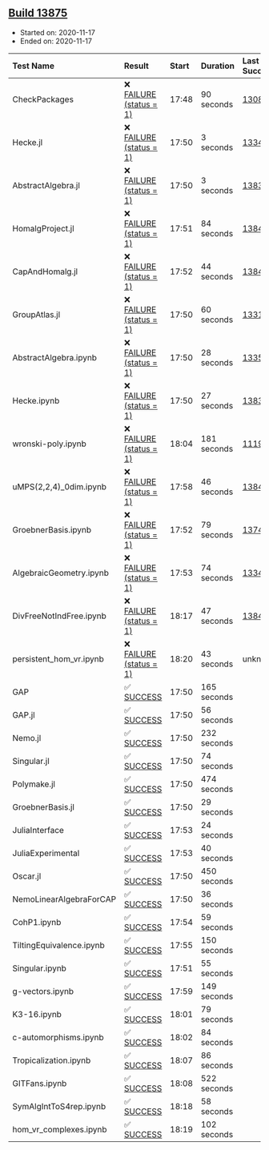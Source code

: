 ## [Build 13875](https://oscarci.mathematik.uni-kl.de/job/oscar/13875/)

* Started on: 2020-11-17
* Ended on: 2020-11-17

| Test Name    | Result | Start | Duration | Last Success | First Failure |
|:-------------|:-------|:------|:---------|:-------------|:--------------|
| CheckPackages | ❌ [FAILURE (status = 1)](https://oscarci.mathematik.uni-kl.de/job/oscar/13875/artifact/logs/build-13875/CheckPackages.log) | 17:48 | 90 seconds | [13085](https://oscarci.mathematik.uni-kl.de/job/oscar/13085/) | [13086](https://oscarci.mathematik.uni-kl.de/job/oscar/13086/) |
| Hecke.jl | ❌ [FAILURE (status = 1)](https://oscarci.mathematik.uni-kl.de/job/oscar/13875/artifact/logs/build-13875/Hecke.jl.log) | 17:50 | 3 seconds | [13341](https://oscarci.mathematik.uni-kl.de/job/oscar/13341/) | [13342](https://oscarci.mathematik.uni-kl.de/job/oscar/13342/) |
| AbstractAlgebra.jl | ❌ [FAILURE (status = 1)](https://oscarci.mathematik.uni-kl.de/job/oscar/13875/artifact/logs/build-13875/AbstractAlgebra.jl.log) | 17:50 | 3 seconds | [13837](https://oscarci.mathematik.uni-kl.de/job/oscar/13837/) | [13838](https://oscarci.mathematik.uni-kl.de/job/oscar/13838/) |
| HomalgProject.jl | ❌ [FAILURE (status = 1)](https://oscarci.mathematik.uni-kl.de/job/oscar/13875/artifact/logs/build-13875/HomalgProject.jl.log) | 17:51 | 84 seconds | [13845](https://oscarci.mathematik.uni-kl.de/job/oscar/13845/) | [13846](https://oscarci.mathematik.uni-kl.de/job/oscar/13846/) |
| CapAndHomalg.jl | ❌ [FAILURE (status = 1)](https://oscarci.mathematik.uni-kl.de/job/oscar/13875/artifact/logs/build-13875/CapAndHomalg.jl.log) | 17:52 | 44 seconds | [13845](https://oscarci.mathematik.uni-kl.de/job/oscar/13845/) | [13846](https://oscarci.mathematik.uni-kl.de/job/oscar/13846/) |
| GroupAtlas.jl | ❌ [FAILURE (status = 1)](https://oscarci.mathematik.uni-kl.de/job/oscar/13875/artifact/logs/build-13875/GroupAtlas.jl.log) | 17:50 | 60 seconds | [13311](https://oscarci.mathematik.uni-kl.de/job/oscar/13311/) | [13312](https://oscarci.mathematik.uni-kl.de/job/oscar/13312/) |
| AbstractAlgebra.ipynb | ❌ [FAILURE (status = 1)](https://oscarci.mathematik.uni-kl.de/job/oscar/13875/artifact/logs/build-13875/AbstractAlgebra.ipynb.log) | 17:50 | 28 seconds | [13355](https://oscarci.mathematik.uni-kl.de/job/oscar/13355/) | [13356](https://oscarci.mathematik.uni-kl.de/job/oscar/13356/) |
| Hecke.ipynb | ❌ [FAILURE (status = 1)](https://oscarci.mathematik.uni-kl.de/job/oscar/13875/artifact/logs/build-13875/Hecke.ipynb.log) | 17:50 | 27 seconds | [13837](https://oscarci.mathematik.uni-kl.de/job/oscar/13837/) | [13838](https://oscarci.mathematik.uni-kl.de/job/oscar/13838/) |
| wronski-poly.ipynb | ❌ [FAILURE (status = 1)](https://oscarci.mathematik.uni-kl.de/job/oscar/13875/artifact/logs/build-13875/wronski-poly.ipynb.log) | 18:04 | 181 seconds | [11192](https://oscarci.mathematik.uni-kl.de/job/oscar/11192/) | [11193](https://oscarci.mathematik.uni-kl.de/job/oscar/11193/) |
| uMPS(2,2,4)_0dim.ipynb | ❌ [FAILURE (status = 1)](https://oscarci.mathematik.uni-kl.de/job/oscar/13875/artifact/logs/build-13875/uMPS-2-2-4-_0dim.ipynb.log) | 17:58 | 46 seconds | [13841](https://oscarci.mathematik.uni-kl.de/job/oscar/13841/) | [13842](https://oscarci.mathematik.uni-kl.de/job/oscar/13842/) |
| GroebnerBasis.ipynb | ❌ [FAILURE (status = 1)](https://oscarci.mathematik.uni-kl.de/job/oscar/13875/artifact/logs/build-13875/GroebnerBasis.ipynb.log) | 17:52 | 79 seconds | [13748](https://oscarci.mathematik.uni-kl.de/job/oscar/13748/) | [13749](https://oscarci.mathematik.uni-kl.de/job/oscar/13749/) |
| AlgebraicGeometry.ipynb | ❌ [FAILURE (status = 1)](https://oscarci.mathematik.uni-kl.de/job/oscar/13875/artifact/logs/build-13875/AlgebraicGeometry.ipynb.log) | 17:53 | 74 seconds | [13341](https://oscarci.mathematik.uni-kl.de/job/oscar/13341/) | [13342](https://oscarci.mathematik.uni-kl.de/job/oscar/13342/) |
| DivFreeNotIndFree.ipynb | ❌ [FAILURE (status = 1)](https://oscarci.mathematik.uni-kl.de/job/oscar/13875/artifact/logs/build-13875/DivFreeNotIndFree.ipynb.log) | 18:17 | 47 seconds | [13845](https://oscarci.mathematik.uni-kl.de/job/oscar/13845/) | [13846](https://oscarci.mathematik.uni-kl.de/job/oscar/13846/) |
| persistent_hom_vr.ipynb | ❌ [FAILURE (status = 1)](https://oscarci.mathematik.uni-kl.de/job/oscar/13875/artifact/logs/build-13875/persistent_hom_vr.ipynb.log) | 18:20 | 43 seconds | unknown | unknown |
| GAP | ✅ [SUCCESS](https://oscarci.mathematik.uni-kl.de/job/oscar/13875/artifact/logs/build-13875/GAP.log) | 17:50 | 165 seconds |  |  |
| GAP.jl | ✅ [SUCCESS](https://oscarci.mathematik.uni-kl.de/job/oscar/13875/artifact/logs/build-13875/GAP.jl.log) | 17:50 | 56 seconds |  |  |
| Nemo.jl | ✅ [SUCCESS](https://oscarci.mathematik.uni-kl.de/job/oscar/13875/artifact/logs/build-13875/Nemo.jl.log) | 17:50 | 232 seconds |  |  |
| Singular.jl | ✅ [SUCCESS](https://oscarci.mathematik.uni-kl.de/job/oscar/13875/artifact/logs/build-13875/Singular.jl.log) | 17:50 | 74 seconds |  |  |
| Polymake.jl | ✅ [SUCCESS](https://oscarci.mathematik.uni-kl.de/job/oscar/13875/artifact/logs/build-13875/Polymake.jl.log) | 17:50 | 474 seconds |  |  |
| GroebnerBasis.jl | ✅ [SUCCESS](https://oscarci.mathematik.uni-kl.de/job/oscar/13875/artifact/logs/build-13875/GroebnerBasis.jl.log) | 17:50 | 29 seconds |  |  |
| JuliaInterface | ✅ [SUCCESS](https://oscarci.mathematik.uni-kl.de/job/oscar/13875/artifact/logs/build-13875/JuliaInterface.log) | 17:53 | 24 seconds |  |  |
| JuliaExperimental | ✅ [SUCCESS](https://oscarci.mathematik.uni-kl.de/job/oscar/13875/artifact/logs/build-13875/JuliaExperimental.log) | 17:53 | 40 seconds |  |  |
| Oscar.jl | ✅ [SUCCESS](https://oscarci.mathematik.uni-kl.de/job/oscar/13875/artifact/logs/build-13875/Oscar.jl.log) | 17:50 | 450 seconds |  |  |
| NemoLinearAlgebraForCAP | ✅ [SUCCESS](https://oscarci.mathematik.uni-kl.de/job/oscar/13875/artifact/logs/build-13875/NemoLinearAlgebraForCAP.log) | 17:50 | 36 seconds |  |  |
| CohP1.ipynb | ✅ [SUCCESS](https://oscarci.mathematik.uni-kl.de/job/oscar/13875/artifact/logs/build-13875/CohP1.ipynb.log) | 17:54 | 59 seconds |  |  |
| TiltingEquivalence.ipynb | ✅ [SUCCESS](https://oscarci.mathematik.uni-kl.de/job/oscar/13875/artifact/logs/build-13875/TiltingEquivalence.ipynb.log) | 17:55 | 150 seconds |  |  |
| Singular.ipynb | ✅ [SUCCESS](https://oscarci.mathematik.uni-kl.de/job/oscar/13875/artifact/logs/build-13875/Singular.ipynb.log) | 17:51 | 55 seconds |  |  |
| g-vectors.ipynb | ✅ [SUCCESS](https://oscarci.mathematik.uni-kl.de/job/oscar/13875/artifact/logs/build-13875/g-vectors.ipynb.log) | 17:59 | 149 seconds |  |  |
| K3-16.ipynb | ✅ [SUCCESS](https://oscarci.mathematik.uni-kl.de/job/oscar/13875/artifact/logs/build-13875/K3-16.ipynb.log) | 18:01 | 79 seconds |  |  |
| c-automorphisms.ipynb | ✅ [SUCCESS](https://oscarci.mathematik.uni-kl.de/job/oscar/13875/artifact/logs/build-13875/c-automorphisms.ipynb.log) | 18:02 | 84 seconds |  |  |
| Tropicalization.ipynb | ✅ [SUCCESS](https://oscarci.mathematik.uni-kl.de/job/oscar/13875/artifact/logs/build-13875/Tropicalization.ipynb.log) | 18:07 | 86 seconds |  |  |
| GITFans.ipynb | ✅ [SUCCESS](https://oscarci.mathematik.uni-kl.de/job/oscar/13875/artifact/logs/build-13875/GITFans.ipynb.log) | 18:08 | 522 seconds |  |  |
| SymAlgIntToS4rep.ipynb | ✅ [SUCCESS](https://oscarci.mathematik.uni-kl.de/job/oscar/13875/artifact/logs/build-13875/SymAlgIntToS4rep.ipynb.log) | 18:18 | 58 seconds |  |  |
| hom_vr_complexes.ipynb | ✅ [SUCCESS](https://oscarci.mathematik.uni-kl.de/job/oscar/13875/artifact/logs/build-13875/hom_vr_complexes.ipynb.log) | 18:19 | 102 seconds |  |  |
